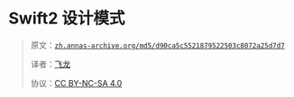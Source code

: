 # Swift2 设计模式

> 原文：[`zh.annas-archive.org/md5/d90ca5c5521879522503c8072a25d7d7`](https://zh.annas-archive.org/md5/d90ca5c5521879522503c8072a25d7d7)
> 
> 译者：[飞龙](https://github.com/wizardforcel)
> 
> 协议：[CC BY-NC-SA 4.0](http://creativecommons.org/licenses/by-nc-sa/4.0/)